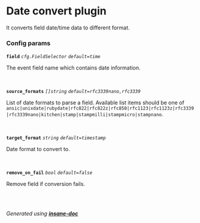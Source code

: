 # Date convert plugin
It converts field date/time data to different format.

### Config params
**`field`** *`cfg.FieldSelector`* *`default=time`* 

The event field name which contains date information.

<br>

**`source_formats`** *`[]string`* *`default=rfc3339nano,rfc3339`* 

List of date formats to parse a field. Available list items should be one of `ansic|unixdate|rubydate|rfc822|rfc822z|rfc850|rfc1123|rfc1123z|rfc3339|rfc3339nano|kitchen|stamp|stampmilli|stampmicro|stampnano`.

<br>

**`target_format`** *`string`* *`default=timestamp`* 

Date format to convert to.

<br>

**`remove_on_fail`** *`bool`* *`default=false`* 

Remove field if conversion fails.

<br>


<br>*Generated using [__insane-doc__](https://github.com/vitkovskii/insane-doc)*
